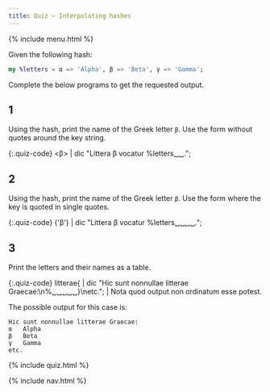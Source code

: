 ```yaml
---
title: Quiz — Interpolating hashes
---
```


{% include menu.html %}

Given the following hash:

```raku
my %letters = α => 'Alpha', β => 'Beta', γ => 'Gamma';
```

Complete the below programs to get the requested output.

## 1

Using the hash, print the name of the Greek letter `β`. Use the form without quotes around the key string.

{:.quiz-code}
&lt;β&gt; | dic &quot;Littera β vocatur %letters␣␣.&quot;;

## 2

Using the hash, print the name of the Greek letter `β`. Use the form where the key is quoted in single quotes.

{:.quiz-code}
{&apos;β&apos;} | dic &quot;Littera β vocatur %letters␣␣␣␣.&quot;;

## 3

Print the letters and their names as a table.

{:.quiz-code}
litterae{ | dic &quot;Hic sunt nonnullae litterae Graecae:\n%␣␣␣␣␣}\netc.&quot;; | Nota quod output non ordinatum esse potest.

The possible output for this case is:

    Hic sunt nonnullae litterae Graecae:
    α	Alpha
    β	Beta
    γ	Gamma
    etc.

{% include quiz.html %}

{% include nav.html %}